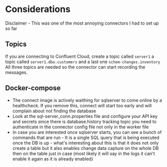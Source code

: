# Considerations
Disclaimer - This was one of the most annoying connectors I had to set up so far
## Topics
If you are connecting to Confluent Cloud, create a topic called `server1` a topic called `server1.dbo.customers` and a last one `schem-changes.inventory`
All three topics are needed so the connector can start recording the messages. 

## Docker-compose 
* The connect image is actively waithing for sqlserver to come online by a healthcheck. If you remove this, connect will start too early and will complain about
not finding the database
* Look at the sql-server_conn.properties file and configure your API key and secrets since there is database.history tracking topic you need to authenticate in the connector config file not only in the worker file
* In case you are interested once sqlserver starts, you can see a bunch of commands that are run - 
It is a single SQL query that is being executed once the DB is up - what's interesting about this is that it does not only 
create a table but it also enables change data capture on the whole DB then on the table just in case (most likely it will say in the logs it can't enable it again as it is already enabled)
